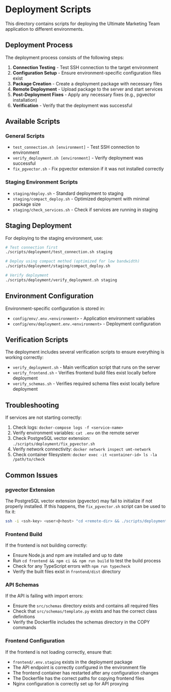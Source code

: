 # Deployment Scripts

This directory contains scripts for deploying the Ultimate Marketing Team application to different environments.

## Deployment Process

The deployment process consists of the following steps:

1. **Connection Testing** - Test SSH connection to the target environment
2. **Configuration Setup** - Ensure environment-specific configuration files exist
3. **Package Creation** - Create a deployment package with necessary files
4. **Remote Deployment** - Upload package to the server and start services
5. **Post-Deployment Fixes** - Apply any necessary fixes (e.g., pgvector installation)
6. **Verification** - Verify that the deployment was successful

## Available Scripts

### General Scripts

- `test_connection.sh [environment]` - Test SSH connection to environment
- `verify_deployment.sh [environment]` - Verify deployment was successful
- `fix_pgvector.sh` - Fix pgvector extension if it was not installed correctly

### Staging Environment Scripts

- `staging/deploy.sh` - Standard deployment to staging
- `staging/compact_deploy.sh` - Optimized deployment with minimal package size
- `staging/check_services.sh` - Check if services are running in staging

## Staging Deployment

For deploying to the staging environment, use:

```bash
# Test connection first
./scripts/deployment/test_connection.sh staging

# Deploy using compact method (optimized for low bandwidth)
./scripts/deployment/staging/compact_deploy.sh

# Verify deployment
./scripts/deployment/verify_deployment.sh staging
```

## Environment Configuration

Environment-specific configuration is stored in:
- `config/env/.env.<environment>` - Application environment variables
- `config/env/deployment.env.<environment>` - Deployment configuration

## Verification Scripts

The deployment includes several verification scripts to ensure everything is working correctly:

- `verify_deployment.sh` - Main verification script that runs on the server
- `verify_frontend.sh` - Verifies frontend build files exist locally before deployment
- `verify_schemas.sh` - Verifies required schema files exist locally before deployment

## Troubleshooting

If services are not starting correctly:

1. Check logs: `docker-compose logs -f <service-name>`
2. Verify environment variables: `cat .env` on the remote server
3. Check PostgreSQL vector extension: `./scripts/deployment/fix_pgvector.sh`
4. Verify network connectivity: `docker network inspect umt-network`
5. Check container filesystem: `docker exec -it <container-id> ls -la /path/to/check`

## Common Issues

### pgvector Extension

The PostgreSQL vector extension (pgvector) may fail to initialize if not properly installed. 
If this happens, the `fix_pgvector.sh` script can be used to fix it:

```bash
ssh -i <ssh-key> <user>@<host> "cd <remote-dir> && ./scripts/deployment/fix_pgvector.sh"
```

### Frontend Build

If the frontend is not building correctly:
- Ensure Node.js and npm are installed and up to date
- Run `cd frontend && npm ci && npm run build` to test the build process
- Check for any TypeScript errors with `npm run typecheck`
- Verify the built files exist in `frontend/dist` directory

### API Schemas

If the API is failing with import errors:
- Ensure the `src/schemas` directory exists and contains all required files
- Check that `src/schemas/template.py` exists and has the correct class definitions
- Verify the Dockerfile includes the schemas directory in the COPY commands

### Frontend Configuration

If the frontend is not loading correctly, ensure that:
- `frontend/.env.staging` exists in the deployment package
- The API endpoint is correctly configured in the environment file
- The frontend container has restarted after any configuration changes
- The Dockerfile has the correct paths for copying frontend files
- Nginx configuration is correctly set up for API proxying
